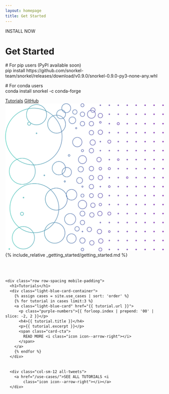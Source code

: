 ```yaml
---
layout: homepage
title: Get Started
---
```


<div class="hero-subheader">
  <div class="container">
    <div class="row double-row-spacing vertical-align mobile-padding">
      <div class="col-sm-5 mobile-margin">
        <p class="subheadline">INSTALL NOW</p>
        <h1>Get Started</h1>
        <div class="code-block">
          <p># For pip users (PyPI available soon)<br>pip install https://github.com/snorkel-team/snorkel/releases/download/v0.9.0/snorkel-0.9.0-py3-none-any.whl</p>
          <p># For conda users<br>conda install snorkel -c conda-forge</p>
          <!-- <span style="color: #9D3FA7;">import</span><span style="color: #18171C;"> snorkel</span> -->
        </div>
        <a class="btn" href="/use-cases/">Tutorials</a>
        <a class="btn" href="https://github.com/snorkel-team/snorkel-tutorials">GitHub</a>
      </div>
      <div class="col-sm-1"></div>
      <div class="col-sm-6">
        <img src="/doks-theme/assets/images/layout/Pattern 1.png" alt="Pattern 1" />
      </div>
    </div>

  <div markdown="1">
    {% include_relative _getting_started/getting_started.md %}
  </div>
  <br>
  <br>
  <br>

    <div class="row row-spacing mobile-padding">
      <h1>Tutorials</h1>
      <div class="light-blue-card-container">
        {% assign cases = site.use_cases | sort: 'order' %}
        {% for tutorial in cases limit:3 %}
        <a class="light-blue-card" href="{{ tutorial.url }}">
          <p class="purple-numbers">{{ forloop.index | prepend: '00' | slice: -2, 2 }}</p>
          <h4>{{ tutorial.title }}</h4>
          <p>{{ tutorial.excerpt }}</p>
          <span class="card-cta">
            READ MORE <i class="icon icon--arrow-right"></i>
          </span>
        </a>
        {% endfor %}
      </div>


      <div class="col-sm-12 all-tweets">
        <a href="/use-cases/">SEE ALL TUTORIALS <i
            class="icon icon--arrow-right"></i></a>
      </div>
  </div>
</div>
